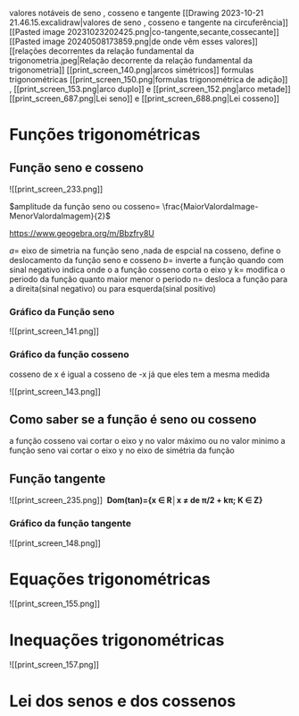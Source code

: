 
valores notáveis de seno , cosseno e tangente
[[Drawing 2023-10-21 21.46.15.excalidraw|valores de seno , cosseno e tangente na circuferência]]
[[Pasted image 20231023202425.png|co-tangente,secante,cossecante]]
[[Pasted image 20240508173859.png|de onde vêm esses valores]]
[[relações decorrentes da relação fundamental da trigonometria.jpeg|Relação decorrente da relação fundamental da trigonometria]]
[[print_screen_140.png|arcos simétricos]]
formulas trigonométricas
	 [[print_screen_150.png|formulas trigonométrica de adição]] , [[print_screen_153.png|arco duplo]] e [[print_screen_152.png|arco metade]]
[[print_screen_687.png|Lei seno]] e  [[print_screen_688.png|Lei cosseno]]

# Funções trigonométricas

## Função seno e cosseno

![[print_screen_233.png]]

$amplitude da função seno ou cosseno= \frac{MaiorValordaImage-MenorValordaImagem}{2}$

https://www.geogebra.org/m/Bbzfry8U

$a=$ eixo de simetria na função seno ,nada de espcial na cosseno, define o deslocamento da função seno e cosseno 
$b=$ inverte a função quando com sinal negativo indica onde o a função cosseno corta o eixo y
k= modifica o periodo da função quanto maior menor o periodo
n= desloca  a função para a direita(sinal negativo) ou para esquerda(sinal positivo)

### Gráfico da Função seno


![[print_screen_141.png]]

### Gráfico da função cosseno

cosseno de x é igual a cosseno de -x já que eles tem a mesma medida


![[print_screen_143.png]]







## Como saber se a função é seno ou cosseno
a função cosseno vai cortar o eixo y no valor máximo ou  no valor minimo
a função seno vai cortar o eixo y no eixo de simétria da função
## Função tangente 

![[print_screen_235.png]]
 **Dom(tan)={x ∈ R│x ≠ de π/2 + kπ; K ∈ Z}**



### Gráfico da função tangente

![[print_screen_148.png]]



# Equações trigonométricas

![[print_screen_155.png]]


# Inequações trigonométricas

![[print_screen_157.png]]
# Lei dos senos e dos cossenos
